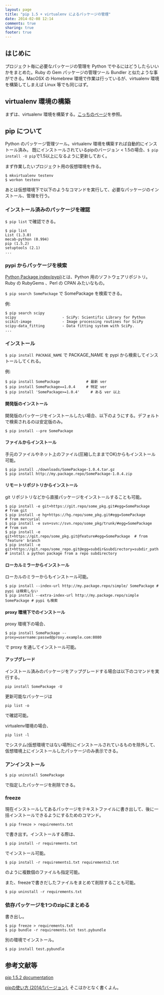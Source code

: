 ```yaml
---
layout: page
title: "pip 1.5 + virtualenv によるパッケージの管理"
date: 2014-02-08 12:14
comments: true
sharing: true
footer: true
---
```


## はじめに
プロジェクト毎に必要なパッケージの管理を Python でやるにはどうしたらいいかをまとめた。Ruby の Gem パッケージの管理ツール Bundler と似たような事ができる。MacOSX の Homebrew 環境で作業は行っているが、virtualenv 環境を構築してしまえば Linux 等でも同じはず。

## virtualenv 環境の構築
まずは、virtualenv 環境を構築する。[こっちのページ](/python/20140208-virtpy23)を参照。

## pip について
Python のパッケージ管理ツール。virtualenv 環境を構築すれば自動的にインストール済み。
既にインストールされているpipのバージョン < 1.5の場合、`$ pip install -U pip`で1.5以上になるように更新しておく。

まず作業したいプロジェクト用の仮想環境を作る。

```
$ mkvirtualenv testenv
$ workon testenv
```

あとは仮想環境下で以下のようなコマンドを実行して、必要なパッケージのインストール、管理を行う。

### インストール済みのパッケージを確認
`$ pip list` で確認できる。

```
$ pip list
List (1.3.0)
mecab-python (0.994)
pip (1.5.2)
setuptools (2.1)
...
```

### pypi からパッケージを検索
[Python Package index(pypi)](https://pypi.python.org/pypi)とは、Python 用のソフトウェアリポジトリ。 Ruby の RubyGems 、Perl の CPAN みたいなもの。

`$ pip search SomePackage` で SomePackage を検索できる。

例:
```
$ pip search scipy
scipy                     - SciPy: Scientific Library for Python
scikit-image              - Image processing routines for SciPy
scipy-data_fitting        - Data fitting system with SciPy.
...
``` 

### インストール
`$ pip install PACKAGE_NAME` で PACKAGE_NAME を pypi から検索してインストールしてくれる。

例:
```
$ pip install SomePackage            # 最新 ver
$ pip install SomePackage==1.0.4     # 特定 ver
$ pip install 'SomePackage>=1.0.4'     # ある ver 以上
```

#### 開発版のインストール
開発版のパッケージをインストールしたい場合、以下のようにする。デフォルトで検索されるのは安定版のみ。

```
$ pip install --pre SomePackage
```

#### ファイルからインストール
手元のファイルやネット上のファイル(圧縮したままでOK)からもインストール可能。

```
$ pip install ./downloads/SomePackage-1.0.4.tar.gz
$ pip install http://my.package.repo/SomePackage-1.0.4.zip
```

#### リモートリポジトリからインストール
git リポジトリなどから直接パッケージをインストールすることも可能。

```
$ pip install -e git+https://git.repo/some_pkg.git#egg=SomePackage          # from git
$ pip install -e hg+https://hg.repo/some_pkg.git#egg=SomePackage            # from mercurial
$ pip install -e svn+svn://svn.repo/some_pkg/trunk/#egg=SomePackage         # from svn
$ pip install -e git+https://git.repo/some_pkg.git@feature#egg=SomePackage  # from 'feature' branch
$ pip install -e git+https://git.repo/some_repo.git@egg=subdir&subdirectory=subdir_path # install a python package from a repo subdirectory
```

#### ローカルミラーからインストール
ローカルのミラーからもインストール可能。
```
$ pip install --index-url http://my.package.repo/simple/ SomePackage # pypi は検索しない
$ pip install --extra-index-url http://my.package.repo/simple SomePackage # pypi も検索
```

#### proxy 環境下でのインストール
proxy 環境下の場合、

```
$ pip install SomePackage --proxy=username:passwd@proxy.example.com:8080
```

で proxy を通してインストール可能。

#### アップグレード
インストール済みのパッケージをアップグレードする場合は以下のコマンドを実行する。

```
pip install SomePackage -U
```


更新可能なパッケージは

```
pip list -o
```

で確認可能。

virtualenv環境の場合、

```
pip list -l
```
でシステム(仮想環境ではない場所)にインストールされているものを除外して、
仮想環境上にインストールしたパッケージのみ表示できる。

### アンインストール
```
$ pip uninstall SomePackage
```
で指定したパッケージを削除できる。

### freeze
現在インストールしてあるパッケージをテキストファイルに書き出して、後に一括インストールできるようにするためのコマンド。

```
$ pip freeze > requirements.txt
```

で書き出す。インストールする際は、

```
$ pip install -r requirements.txt
```

でインストール可能。

```
$ pip install -r requirements1.txt requirements2.txt
```

のように複数個のファイルも指定可能。

また、freezeで書きだしたファイルをまとめて削除することも可能。

```
$ pip uninstall -r requirements.txt
```

### 依存パッケージを1つのzipにまとめる
書き出し。
```
$ pip freeze > requirements.txt
$ pip bundle -r requirements.txt test.pybundle
```

別の環境でインストール。
```
$ pip install test.pybundle
```

## 参考文献等
[pip 1.5.2 documentation](http://www.pip-installer.org/en/latest/index.html)

[pipの使い方 (2014/1バージョン)](http://tdoc.info/blog/2014/01/15/pip.html), そこはかとなく書くよん。